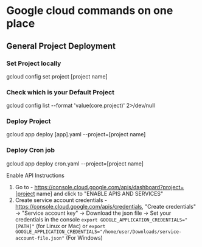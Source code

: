 # Google cloud commands on one place

## General Project Deployment

### Set Project locally
gcloud config set project [project name]


### Check which is your Default Project
gcloud config list --format 'value(core.project)' 2>/dev/null


### Deploy Project
gcloud app deploy [app].yaml --project=[project name]


### Deploy Cron job
gcloud app deploy cron.yaml --project=[project name]


Enable API Instructions

1. Go to - https://console.cloud.google.com/apis/dashboard?project=[project name] and click to "ENABLE APIS AND SERVICES"
2. Create service account credentials - https://console.cloud.google.com/apis/credentials, "Create credentials" -> "Service account key" -> Download the json file -> Set your credentials in the console `export GOOGLE_APPLICATION_CREDENTIALS="[PATH]"` (for Linux or Mac) or `export GOOGLE_APPLICATION_CREDENTIALS="/home/user/Downloads/service-account-file.json"` (For Windows)
